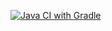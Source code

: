 [![Java CI with Gradle](https://github.com/Olga-Belova33/Test_Selenide/actions/workflows/gradle.yml/badge.svg?branch=main)](https://github.com/Olga-Belova33/Test_Selenide/actions/workflows/gradle.yml)
